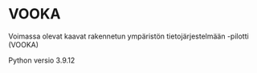 # VOOKA
Voimassa olevat kaavat rakennetun ympäristön tietojärjestelmään -pilotti (VOOKA)

Python versio 3.9.12
